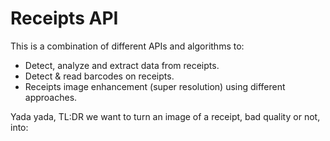# Receipts API

This is a combination of different APIs and algorithms to:

* Detect, analyze and extract data from receipts.
* Detect & read barcodes on receipts.  
* Receipts image enhancement (super resolution) using different approaches.

Yada yada, TL:DR we want to turn an image of a receipt, bad quality or not, into:
